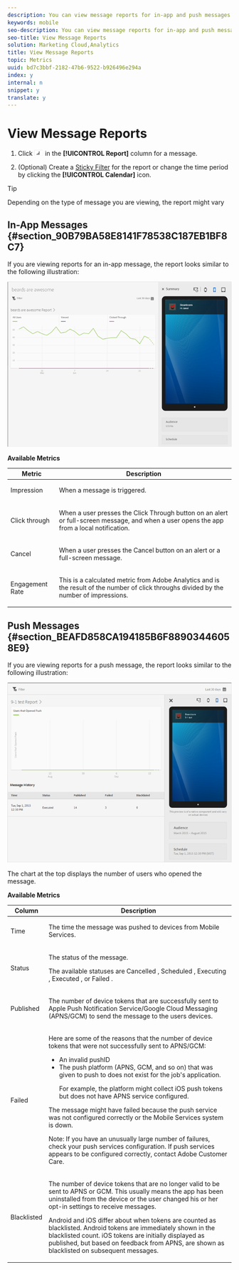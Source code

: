 ```yaml
---
description: You can view message reports for in-app and push messages.
keywords: mobile
seo-description: You can view message reports for in-app and push messages.
seo-title: View Message Reports
solution: Marketing Cloud,Analytics
title: View Message Reports
topic: Metrics
uuid: bd7c3bbf-2182-47b6-9522-b926496e294a
index: y
internal: n
snippet: y
translate: y
---
```


# View Message Reports


1. Click  ![](assets/icon_report.png) in the **[!UICONTROL  Report]** column for a message. 

1. (Optional) Create a [ Sticky Filter](../../usage/reports_customize/t_sticky_filter.md#task_75B0AD4D58014BB0A5A09FE1B074ECE1) for the report or change the time period by clicking the **[!UICONTROL  Calendar]** icon. 


>[!TIP]
>
>Depending on the type of message you are viewing, the report might vary



## In-App Messages {#section_90B79BA58E8141F78538C187EB1BF8C7}

If you are viewing reports for an in-app message, the report looks similar to the following illustration: 

![](assets/report_message.png) 

**Available Metrics** 

<table id="table_01D894234B4F41788D521B3FF0C8E929"> 
 <thead> 
  <tr> 
   <th colname="col1" class="entry"> Metric </th> 
   <th colname="col2" class="entry"> Description </th> 
  </tr>
 </thead>
 <tbody> 
  <tr> 
   <td colname="col1"> <p><span class="uicontrol"> Impression</span> </p> </td> 
   <td colname="col2"> <p>When a message is triggered. </p> </td> 
  </tr> 
  <tr> 
   <td colname="col1"> <p><span class="uicontrol"> Click through</span> </p> </td> 
   <td colname="col2"> <p>When a user presses the <span class="uicontrol"> Click Through</span> button on an alert or full-screen message, and when a user opens the app from a local notification. </p> </td> 
  </tr> 
  <tr> 
   <td colname="col1"> <p><span class="uicontrol"> Cancel</span> </p> </td> 
   <td colname="col2"> <p>When a user presses the <span class="uicontrol"> Cancel</span> button on an alert or a full-screen message. </p> </td> 
  </tr> 
  <tr> 
   <td colname="col1"> <p><span class="uicontrol"> Engagement Rate </span> </p> </td> 
   <td colname="col2"> <p>This is a calculated metric from Adobe Analytics and is the result of the number of click throughs divided by the number of impressions. </p> </td> 
  </tr> 
 </tbody> 
</table>


## Push Messages {#section_BEAFD858CA194185B6F88903446058E9}

If you are viewing reports for a push message, the report looks similar to the following illustration: 

![](assets/report_message_push.png) 

The chart at the top displays the number of users who opened the message. 

**Available Metrics** 

<table id="table_08DBD63F0F2249DBA45F9B765AF724A0"> 
 <thead> 
  <tr> 
   <th colname="col1" class="entry"> Column </th> 
   <th colname="col2" class="entry"> Description </th> 
  </tr>
 </thead>
 <tbody> 
  <tr> 
   <td colname="col1"> <p><span class="uicontrol"> Time </span> </p> </td> 
   <td colname="col2"> <p>The time the message was pushed to devices from Mobile Services. </p> </td> 
  </tr> 
  <tr> 
   <td colname="col1"> <p><span class="uicontrol"> Status </span> </p> </td> 
   <td colname="col2"> <p>The status of the message. </p> <p>The available statuses are 
     <msgph>
       Cancelled
     </msgph>, 
     <msgph>
       Scheduled
     </msgph>, 
     <msgph>
       Executing
     </msgph>, 
     <msgph>
       Executed
     </msgph>, or 
     <msgph>
       Failed
     </msgph>. </p> </td> 
  </tr> 
  <tr> 
   <td colname="col1"> <p><span class="uicontrol"> Published </span> </p> </td> 
   <td colname="col2"> <p>The number of device tokens that are successfully sent to Apple Push Notification Service/Google Cloud Messaging (APNS/GCM) to send the message to the users devices. </p> </td> 
  </tr> 
  <tr> 
   <td colname="col1"> <p><span class="uicontrol"> Failed </span> </p> </td> 
   <td colname="col2"> <p>Here are some of the reasons that the number of device tokens that were not successfully sent to APNS/GCM: </p> <p> 
     <ul id="ul_ECE56DBC3A0D45AFB10F114A864889CB"> 
      <li id="li_4497620E65334915A58F56D18B7204BD">An invalid pushID </li> 
      <li id="li_B490028C1BDA4C8DAC7D2CA6876D3CB8">The push platform (APNS, GCM, and so on) that was given to push to does not exist for the job's application. <p>For example, the platform might collect iOS push tokens but does not have APNS service configured. </p> </li> 
     </ul> </p> <p> The message might have failed because the push service was not configured correctly or the Mobile Services system is down. </p> <p> <p type="important">Note:  If you have an unusually large number of failures, check your push services configuration. If push services appears to be configured correctly, contact Adobe Customer Care. </p> </p> </td> 
  </tr> 
  <tr> 
   <td colname="col1"> <p><span class="uicontrol"> Blacklisted </span> </p> </td> 
   <td colname="col2"> <p>The number of device tokens that are no longer valid to be sent to APNS or GCM. This usually means the app has been uninstalled from the device or the user changed his or her opt-in settings to receive messages. </p> <p> Android and iOS differ about when tokens are counted as blacklisted. Android tokens are immediately shown in the blacklisted count. iOS tokens are initially displayed as published, but based on feedback from APNS, are shown as blacklisted on subsequent messages. </p> </td> 
  </tr> 
 </tbody> 
</table>


